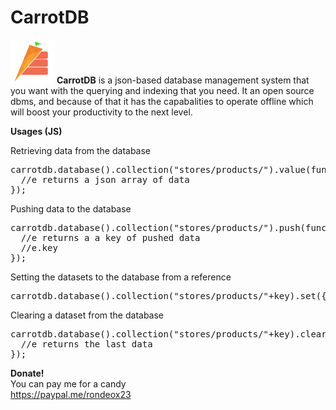 # CarrotDB

<img src="./assets/carrotdb_512.png" width="70px" height="70px" style="display:inline;"/>
<b>CarrotDB</b> is a json-based database management system that you want with the querying and indexing that you need. It an open source dbms, and because of that it has the capabalities to operate offline which will boost your productivity to the next level.<br>

<strong>Usages (JS)</strong>
<p>Retrieving data from the database</p>
<pre>
carrotdb.database().collection("stores/products/").value(function(e){
  //e returns a json array of data
});
</pre>

<p>Pushing data to the database</p>
<pre>
carrotdb.database().collection("stores/products/").push(function(e){
  //e returns a a key of pushed data
  //e.key
});
</pre>

<p>Setting the datasets to the database from a reference</p>
<pre>
carrotdb.database().collection("stores/products/"+key).set({json data});
</pre>

<p>Clearing a dataset from the database</p>
<pre>
carrotdb.database().collection("stores/products/"+key).clear(function(e){
  //e returns the last data
});
</pre>

<strong>Donate!</strong><br>
You can pay me for a candy<br>
https://paypal.me/rondeox23
